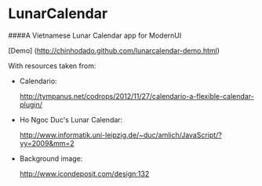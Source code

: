 LunarCalendar
=============
####A Vietnamese Lunar Calendar app for ModernUI 

[Demo] (http://chinhodado.github.com/lunarcalendar-demo.html)

With resources taken from:

 - Calendario: 

   http://tympanus.net/codrops/2012/11/27/calendario-a-flexible-calendar-plugin/

 - Ho Ngoc Duc's Lunar Calendar:

   http://www.informatik.uni-leipzig.de/~duc/amlich/JavaScript/?yy=2009&mm=2

 - Background image:

    http://www.icondeposit.com/design:132

